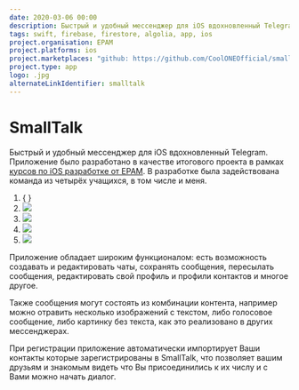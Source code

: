 ```yaml
---
date: 2020-03-06 00:00
description: Быстрый и удобный мессенджер для iOS вдохновленный Telegram. Приложение было разработано в качестве итогового проекта в рамках курсов по iOS разработке от EPAM. В разработке была задействована команда из четырёх учащихся, в том числе и меня.
tags: swift, firebase, firestore, algolia, app, ios
project.organisation: EPAM
project.platforms: ios
project.marketplaces: "github: https://github.com/CoolONEOfficial/smalltalk_messenger"
project.type: app
logo: .jpg
alternateLinkIdentifier: smalltalk
---
```

# SmallTalk

Быстрый и удобный мессенджер для iOS вдохновленный Telegram. Приложение было разработано в качестве итогового проекта в рамках [курсов по iOS разработке от EPAM](/events/ios-course). В разработке была задействована команда из четырёх учащихся, в том числе и меня.

1. { }
2. ![ ](2_400x400.jpg)
3. ![ ](4_400x400.jpg)
4. ![ ](1_400x400.jpg)
5. ![ ](3_400x400.jpg)

Приложение обладает широким функционалом: есть возможность создавать и редактировать чаты, сохранять сообщения, пересылать сообщения, редактировать свой профиль и профили контактов и многое другое. 

Также сообщения могут состоять из комбинации контента, например можно отравить несколько изображений с текстом, либо голосовое сообщение, либо картинку без текста, как это реализовано в других мессенджерах.

При регистрации приложение автоматически импортирует Ваши контакты которые зарегистрированы в SmallTalk, что позволяет вашим друзьям и знакомым видеть что Вы присоединились к их числу и с Вами можно начать диалог.

